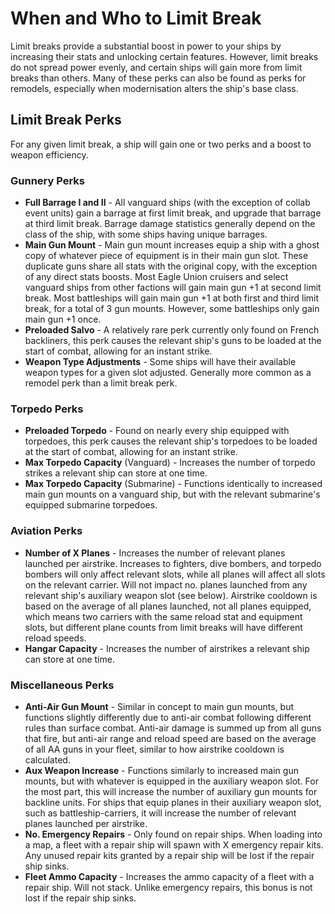 # When and Who to Limit Break
Limit breaks provide a substantial boost in power to your ships by increasing their stats and unlocking certain features. However, limit breaks do not spread power evenly, and certain ships will gain more from limit breaks than others. Many of these perks can also be found as perks for remodels, especially when modernisation alters the ship's base class.

## Limit Break Perks
For any given limit break, a ship will gain one or two perks and a boost to weapon efficiency.

### Gunnery Perks
 - **Full Barrage I and II** - All vanguard ships (with the exception of collab event units) gain a barrage at first limit break, and upgrade that barrage at third limit break. Barrage damage statistics generally depend on the class of the ship, with some ships having unique barrages.
 - **Main Gun Mount** - Main gun mount increases equip a ship with a ghost copy of whatever piece of equipment is in their main gun slot. These duplicate guns share all stats with the original copy, with the exception of any direct stats boosts. Most Eagle Union cruisers and select vanguard ships from other factions will gain main gun +1 at second limit break. Most battleships will gain main gun +1 at both first and third limit break, for a total of 3 gun mounts. However, some battleships only gain main gun +1 once.
 - **Preloaded Salvo** - A relatively rare perk currently only found on French backliners, this perk causes the relevant ship's guns to be loaded at the start of combat, allowing for an instant strike.
 - **Weapon Type Adjustments** - Some ships will have their available weapon types for a given slot adjusted. Generally more common as a remodel perk than a limit break perk.

### Torpedo Perks
 - **Preloaded Torpedo** - Found on nearly every ship equipped with torpedoes, this perk causes the relevant ship's torpedoes to be loaded at the start of combat, allowing for an instant strike.
 - **Max Torpedo Capacity** (Vanguard) - Increases the number of torpedo strikes a relevant ship can store at one time.
 - **Max Torpedo Capacity** (Submarine) - Functions identically to increased main gun mounts on a vanguard ship, but with the relevant submarine's equipped submarine torpedoes.

### Aviation Perks
 - **Number of X Planes** - Increases the number of relevant planes launched per airstrike. Increases to fighters, dive bombers, and torpedo bombers will only affect relevant slots, while all planes will affect all slots on the relevant carrier. Will not impact no. planes launched from any relevant ship's auxiliary weapon slot (see below). Airstrike cooldown is based on the average of all planes launched, not all planes equipped, which means two carriers with the same reload stat and equipment slots, but different plane counts from limit breaks will have different reload speeds.
 - **Hangar Capacity** - Increases the number of airstrikes a relevant ship can store at one time.

### Miscellaneous Perks
 - **Anti-Air Gun Mount** - Similar in concept to main gun mounts, but functions slightly differently due to anti-air combat following different rules than surface combat. Anti-air damage is summed up from all guns that fire, but anti-air range and reload speed are based on the average of all AA guns in your fleet, similar to how airstrike cooldown is calculated.
 - **Aux Weapon Increase** - Functions similarly to increased main gun mounts, but with whatever is equipped in the auxiliary weapon slot. For the most part, this will increase the number of auxiliary gun mounts for backline units. For ships that equip planes in their auxiliary weapon slot, such as battleship-carriers, it will increase the number of relevant planes launched per airstrike.
 - **No. Emergency Repairs** - Only found on repair ships. When loading into a map, a fleet with a repair ship will spawn with X emergency repair kits. Any unused repair kits granted by a repair ship will be lost if the repair ship sinks.
 - **Fleet Ammo Capacity** - Increases the ammo capacity of a fleet with a repair ship. Will not stack. Unlike emergency repairs, this bonus is not lost if the repair ship sinks.
